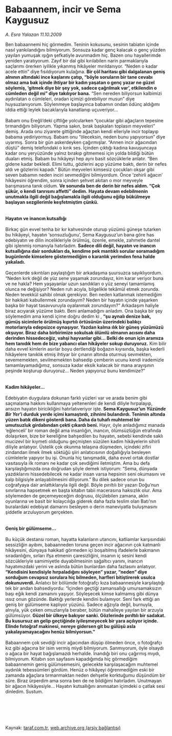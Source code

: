 # Babaannem, incir ve Sema Kaygusuz

*A. Esra Yalazan 11.10.2009*

<div class="taraf_structure_2col_1zq">
<div class="margen_n">



 <p>Ben babaannemi hiç görmedim. Teninin kokusunu, sesinin tabiatın içinde nasıl yankılandığını bilmiyorum. Sonsuza kadar genç kalacak o genç yüzden yayılan yumuşak ışığın şefkatiyle avunmadım hiç. Bazen onu hayallerimde yeniden yaratıyorum. Zayıf bir dal gibi kırılabilen narin parmaklarıyla saçlarımı örerken iyilikle yıkanmış hikâyeler mırıldanıyor. “Neden o kadar acele ettin” diye fısıldıyorum kulağına. <b>Bir çöl haritası gibi dalgalanan geniş alnının altındaki ince kaşlarını çatıp, “böyle soruların bir tane cevabı olmaz ama bak içinde ihtiyar bir kadın yaşatan o genç yazar ne güzel söylemiş, ‘gitmek diye bir şey yok, sadece çağrılmak var’, etkilendin o cümleden değil mi” diye takılıyor bana.</b> “Sen nereden biliyorsun kalbimizi aydınlatan o cümleleri, oradan içimizi görebiliyor musun” diye huysuzlanıyorum. Söylenmeye başlayınca babamın ondan ödünç aldığımı iddia ettiği leylek bacaklarıyla kanatlanıp uçuveriyor... <br/><br/>Babam onu Ereğli’deki çiftliğe yolcularken “çocuklar gibi ağaçların tepesine tırmandığını biliyorum. Yapma sakın, bırak başkaları toplasın meyveleri” demiş. Arada onu ziyarete gittiğinde ağaçtan kendi elleriyle incir toplayıp babama yediriyormuş. Babam onu “öleceksin, neden bunu yapıyorsun” diye uyarmış. Sonra bir gün askerdeyken çağırmışlar. “Annen incir ağacından düştü” demiş telefondaki o kırık ses. İçinden çıktığı kadına kavuşuncaya kadar onu yeryüzünde yalnız bırakıp gitmemesi için yolda bildiği bütün duaları etmiş. Babam bu hikâyeyi hep aynı basit sözcüklerle anlatır. “Ben gidene kadar bekledi. Elimi tuttu, gözlerini açıp yüzüme baktı, derin bir nefes aldı ve gözlerini kapadı.” Bütün meyveleri kimsesiz çocukları okşar gibi seven babamın neden inciri sevmediğini bilmiyordum. Önce ‘zehirli ağacın’ hikâyesini öğrendim, sonra içinden şehvet akıtan o mor meyveyle barışmasına tanık oldum. <b>Ve sonunda ben de derin bir nefes aldım. “Çok şükür, o kendi tanrısını affetti” dedim.</b> <b>Hayata devam edebilmenin unutmakla ilgili değil bağışlamakla ilgili olduğunu eğilip bükülmeye başlayan sezgilerimle keşfetmiştim çünkü.</b> <b><br/><br/><br/>Hayatın ve inancın kutsallığı</b> <br/><br/>Birkaç gün evvel tenha bir kır kahvesinde oturup yüzümü güneşe tutarken bu hikâyeyi, hayatın ‘sonsuzluğunu’, Sema Kaygusuz’un bana göre has edebiyatın ve dilin incelikleriyle örülmüş, özenle, emekle, zahmetle dantel gibi işlenmiş romanıyla hatırladım. <b>Sadece dili değil, hayatın ve inancın kutsallığına dair sordukları da, kendime pek mantıklı sorular soramadığım bugünlerde kimselere göstermediğim o karanlık yerimden fena halde yakaladı. </b><br/><br/>Geçenlerde sıkıntıları paylaştığım bir arkadaşıma şuursuzca sayıklıyordum. “Neden kırk değil de yüz sene yaşamak zorundayız, kim karar veriyor buna ve ne hakla? Hem yaşayanlar uzun sandıkları o yüz seneyi tamamlamış olunca ne değişiyor? Neden ruh acıyla, bilgelikle tekâmül etmek zorunda. Neden tevekkül sahibi olmak gerekiyor. Ben neden katlanmak istemediğim bir hakikati kabullenmek zorundayım? Neden bir hayatın içinde yaşarken başka bir hayat tasavvuruyla oyalanmak zorundayım?” Arkadaşım haliyle biraz acıyarak yüzüme baktı. Beni anlamadığını anladım. Ona başka bir şey söylemedim ama kendi içime doğru dedim ki , <b>“şu aynalı denize bak, gümüş sicimlerle örülmüş kıpırtılı örtüsünün üzerindeki balıkçı motorlarıyla edepsizce oynaşıyor. Yazdan kalma ılık bir güneş yüzümüzü okşuyor. Biraz daha birbirimize sokulsak ölümlü olmanın acısını daha derinden hissedeceğiz, vahşi hayvanlar gibi... Belki de onun için aramıza hem tanıdık hem de bize yabancı olan hikâyeler sokup duruyoruz.</b> Kim bilir daha evvel kimlerin asırlar boyu dertlendiği boğazın kıyısında, başka kederli hikâyelere tanıklık etmiş ihtiyar bir çınarın altında oturmuş sevmekten, sevememekten, sevilmemekten bahsedip çemberin ucunu kendi irademizle tamamlayamadığımız, sonsuza kadar eksik kalacak bir mana arayışının peşinde koşturup duruyoruz... Neden yapıyoruz bunu kendimize?” <b><br/><br/><br/>Kadim hikâyeler... </b><br/><br/>Edebiyatın duygulara dokunan farklı yüzleri var ve arada benim gibi saçmalama hakkını kullanmaya yeltenenleri de kendi diliyle hırpalayıp, ansızın hayatın biricikliğini hatırlatıveriyor işte. <b>Sema Kaygusuz’un <em>Yüzünde Bir Yer</em>’i durduk yerde içimi kamaştırdı, zihnimi bulandırdı. Tenimin altında yüzen batık dikeni gösterdi bana. Daha da tuhafı muhtemel bir umutsuzluk girdabından çekti çıkardı beni.</b> Hayır, öyle anladığımız manada ‘eğlenceli’ bir roman değil ama insanlığın, inancın, ölümsüzlüğün etrafında dolaşırken, bize bir kereliğine bahşedilen bu hayatın, sebebi kendinde saklı mucizevî bir kıymeti olduğunu geçmişten süzülen kadim hikâyelerin sihirli diliyle anlatıyor. Üstelik çok okunma telaşına düşmeden, içindeki zifiri zindandan ilmek ilmek söktüğü şiiri anlatıcısının doğallığıyla besleyen cümlelerle yapıyor bu işi. Onunla hiç tanışmadık, daha evvel ortak dostlar vasıtasıyla ilk romanı ne kadar çok sevdiğimi iletmiştim. Ama bu defa karşılaştığımızda ona doğrudan şöyle demek istiyorum: “Sema, dünyada yazdıklarını hissedebilecek ne kadar insan varsa hepsinin seni okumasını ve kalp bilgisiyle anlayabilmesini diliyorum.” Bu dilek sadece onun bu coğrafyaya dair anlattıklarıyla ilgili değil. Böyle pırıltılı bir yazarı Doğu’nun sınırlarına hapsetmek en başta kitabın tabii macerasına haksızlık olur. Ama söylemeden de geçemeyeceğim doğrusu, ölçülebilen zamana, aklın oyunlarına ve basit bir kolaycılığa giderek daha fazla teslim olan Batı’nın buralardaki edebiyat damarını besleyen o derin maneviyatla buluşmasını şiddetle arzuluyorum gerçekten. <b><br/><br/><br/>Geniş bir gülümseme...</b> <br/><br/>Bu küçük destansı roman, hayatta kalanların utancını, katliamlar karşısındaki sessizliğin ayıbını, babaanneden toruna geçen incir ağacının çok katmanlı hikâyesini, dünyaya hakikati görmeden içi boşaltılmış ifadelerle bakmanın sıradanlığını, sırları ifşa etmenin çaresizliğini, insanın iç sesini kendi sözcükleriyle samimiyetle duyabilmesinin sağaltıcı yanını, inancın hayatımızdaki yerini ve aslında bütün bunlardan daha fazlasını anlatıyor. <b>“Kendisini kendisiyle hırpaladığını söyleyen” yazar, “neden” diye sorduğum cevapsız sorulara hiç bilmeden, harfleri bitiştirerek usulca dokunuverdi. </b>Anlatıcı bir bölümde fotoğrafçı kıza babaannesiyle karşılaştığı tek bir andan bahsediyordu: “İçinden geçtiği zamansallığı umursamaksızın başı eğik kendi zamanını yaşıyor. Söyleşecek kimse kalmamış gibi dünya ıssız onun gözünde. Baktığı yerlerde kendini bulamıyor. Seni fark ettiği an geniş bir gülümseme kaplıyor yüzünü. Sadece ağzıyla değil, burnuyla, alnıyla, yük çeken omuzlarıyla beraber, bütün mahalleye yayılan bir arzuyla gülümsüyor. <b>Güzel bir ülkeye bakıyor sanki. Gözlerinde pırıltılı bir sadakat. Bu kusursuz an gelip geçtiğinde iyileşmeyecek bir yara açılıyor içinde. Elinde fotoğraf makinesi, nereye gidersen git bu gülüşü asla yakalayamayacağını henüz bilmiyorsun.” </b><br/><br/>Babaannem çok sevdiği incir ağacından düşüp ölmeden önce, o fotoğrafçı kız gibi ağacına bir isim vermiş miydi bilmiyorum. Sanmıyorum, öyle olsaydı o ağaca bir hayat bağışlamazdı herhalde. İnandığı biri onu çağırmış mıydı, bilmiyorum. Kitabın son sayfasını kapadığımda hiç görmediğim babaannemin geniş gülümsemesini, gelecekte karşılaşacağım muhtemel aydınlık tebessümleri gördüm. Henüz o hikâyeyi öğrenmediğim eski bir zamanda ağaçlara tırmanmaktan neden dehşetle korktuğumu düşündüm bir süre. Biraz ürperdim ama sonra ben de ne bildiğimi hatırladım. Unutmayan bir ağacın hikâyesiyle... Hayatın kutsallığını anımsatan içimdeki o çatlak sesi dinledim. Sustum.</p>
<br/>
<br/>
<br/>



<br/>


<div id="taraf_not">
</div>

</div>


</div>

Kaynak: [taraf.com.tr](http://taraf.com.tr:80/makale/7887.htm), [web.archive.org (arşiv bağlantısı)](http://web.archive.org/web/20100105051155/http://taraf.com.tr:80/makale/7887.htm)
